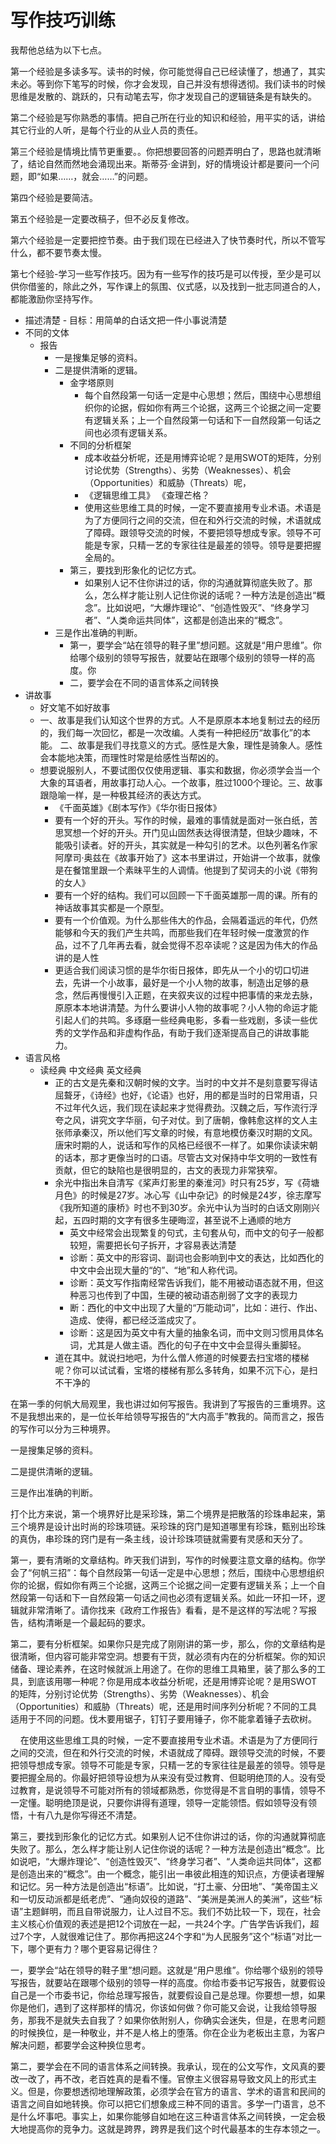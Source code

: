 # 写作技巧训练

我帮他总结为以下七点。

第一个经验是多读多写。读书的时候，你可能觉得自己已经读懂了，想通了，其实未必。等到你下笔写的时候，你才会发现，自己并没有想得透彻。我们读书的时候思维是发散的、跳跃的，只有动笔去写，你才发现自己的逻辑链条是有缺失的。

第二个经验是写你熟悉的事情。把自己所在行业的知识和经验，用平实的话，讲给其它行业的人听，是每个行业的从业人员的责任。

第三个经验是情境比情节更重要。。你把想要回答的问题弄明白了，思路也就清晰了，结论自然而然地会涌现出来。斯蒂芬·金讲到，好的情境设计都是要问一个问题，即“如果……，就会……”的问题。



第四个经验是要简洁。



第五个经验是一定要改稿子，但不必反复修改。



第六个经验是一定要把控节奏。由于我们现在已经进入了快节奏时代，所以不管写什么，都不要节奏太慢。



第七个经验-学习一些写作技巧。因为有一些写作的技巧是可以传授，至少是可以供你借鉴的，除此之外，写作课上的氛围、仪式感，以及找到一批志同道合的人，都能激励你坚持写作。



- 描述清楚 - 目标：用简单的白话文把一件小事说清楚
- 不同的文体
    - 报告
        - 一是搜集足够的资料。
        - 二是提供清晰的逻辑。
            - 金字塔原则
                - 每个自然段第一句话一定是中心思想；然后，围绕中心思想组织你的论据，假如你有两三个论据，这两三个论据之间一定要有逻辑关系；上一个自然段第一句话和下一自然段第一句话之间也必须有逻辑关系。
            - 不同的分析框架
                - 成本收益分析呢，还是用博弈论呢？是用SWOT的矩阵，分别讨论优势（Strengths）、劣势（Weaknesses）、机会（Opportunities）和威胁（Threats）呢，
                - 《逻辑思维工具》 《查理芒格？
                - 使用这些思维工具的时候，一定不要直接用专业术语。术语是为了方便同行之间的交流，但在和外行交流的时候，术语就成了障碍。跟领导交流的时候，不要把领导想成专家。领导不可能是专家，只精一艺的专家往往是最差的领导。领导是要把握全局的。
            - 第三，要找到形象化的记忆方式。
                - 如果别人记不住你讲过的话，你的沟通就算彻底失败了。那么，怎么样才能让别人记住你说的话呢？一种方法是创造出“概念”。比如说吧，“大爆炸理论”、“创造性毁灭”、“终身学习者”、“人类命运共同体”，这都是创造出来的“概念”。
        - 三是作出准确的判断。
            - 第一，要学会“站在领导的鞋子里”想问题。这就是“用户思维”。你给哪个级别的领导写报告，就要站在跟哪个级别的领导一样的高度。你
            - 二，要学会在不同的语言体系之间转换
- 讲故事
    - 好文笔不如好故事
    - 一、故事是我们认知这个世界的方式。人不是原原本本地复制过去的经历的，我们每一次回忆，都是一次改编。人类有一种把经历“故事化”的本能。 二、故事是我们寻找意义的方式。感性是大象，理性是骑象人。感性会本能地决策，而理性时常是给感性当帮凶的。
    - 想要说服别人，不要试图仅仅使用逻辑、事实和数据，你必须学会当一个大象的耳语者，用故事打动人心。一个故事，胜过1000个理论。三、故事跟隐喻一样，是一种极其经济的表达方式。
        - 《千面英雄》《剧本写作》《华尔街日报体》
        - 要有一个好的开头。写作的时候，最难的事情就是面对一张白纸，苦思冥想一个好的开头。开门见山固然表达得很清楚，但缺少趣味，不能吸引读者。好的开头，其实就是一种勾引的艺术。以色列著名作家阿摩司·奥兹在《故事开始了》这本书里讲过，开始讲一个故事，就像是在餐馆里跟一个素昧平生的人调情。他提到了契诃夫的小说《带狗的女人》
        - 要有一个好的结构。我们可以回顾一下千面英雄那一周的课。所有的神话故事其实都是一个原型。
        - 要有一个价值观。为什么那些伟大的作品，会隔着遥远的年代，仍然能够和今天的我们产生共鸣，而那些我们在年轻时候一度激赏的作品，过不了几年再去看，就会觉得不忍卒读呢？这是因为伟大的作品讲的是人性
        - 更适合我们阅读习惯的是华尔街日报体，即先从一个小的切口切进去，先讲一个小故事，最好是一个小人物的故事，制造出足够的悬念，然后再慢慢引入正题，在夹叙夹议的过程中把事情的来龙去脉，原原本本地讲清楚。为什么要讲小人物的故事呢？小人物的命运才能引起人们的共鸣。多琢磨一些经典电影，多看一些戏剧，多读一些优秀的文学作品和非虚构作品，有助于我们逐渐提高自己的讲故事能力。
- 语言风格
    - 读经典 中文经典 英文经典
        - 正的古文是先秦和汉朝时候的文字。当时的中文并不是刻意要写得诘屈聱牙，《诗经》也好，《论语》也好，用的都是当时的日常用语，只不过年代久远，我们现在读起来才觉得费劲。汉魏之后，写作流行浮夸之风，讲究文字华丽，句子对仗。到了唐朝，像韩愈这样的文人主张师承秦汉，所以他们写文章的时候，有意地模仿秦汉时期的文风。唐宋时期的人，说话和写作的风格已经很不一样了。如果你读读宋朝的话本，那才更像当时的口语。尽管古文对保持中华文明的一致性有贡献，但它的缺陷也是很明显的，古文的表现力非常狭窄。
        - 余光中指出朱自清写《桨声灯影里的秦淮河》时只有25岁，写《荷塘月色》的时候是27岁。冰心写《山中杂记》的时候是24岁，徐志摩写《我所知道的康桥》时也不到30岁。余光中认为当时的白话文刚刚兴起，五四时期的文字有很多生硬晦涩，甚至说不上通顺的地方
            - 英文中经常会出现繁复的句式，主句套从句，而中文的句子一般都较短，需要把长句子拆开，才容易表达清楚
            - 诊断：英文中的形容词、副词也会影响到中文的表达，比如西化的中文中会出现大量的“的”、“地”和人称代词。
            - 诊断：英文写作指南经常告诉我们，能不用被动语态就不用，但这种恶习也传到了中国，生硬的被动语态削弱了文字的表现力
            - 断：西化的中文中出现了大量的“万能动词”，比如：进行、作出、造成、使得，都已经泛滥成灾了。
            - 诊断：这是因为英文中有大量的抽象名词，而中文则习惯用具体名词，尤其是人做主语。西化的句子在中文中会显得头重脚轻。
        - 道在其中。就说扫地吧，为什么僧人修道的时候要去扫宝塔的楼梯呢？你可以试试看，宝塔的楼梯有那么多转角，如果不沉下心，是扫不干净的



在第一季的何帆大局观里，我也讲过如何写报告。我讲到了写报告的三重境界。这不是我想出来的，是一位长年给领导写报告的“大内高手”教我的。简而言之，报告的写作可以分为三种境界。



一是搜集足够的资料。

二是提供清晰的逻辑。

三是作出准确的判断。



打个比方来说，第一个境界好比是采珍珠，第二个境界是把散落的珍珠串起来，第三个境界是设计出时尚的珍珠项链。采珍珠的窍门是知道哪里有珍珠，甄别出珍珠的真伪，串珍珠的窍门是有一条主线，设计珍珠项链就需要有灵感和天分了。





第一，要有清晰的文章结构。昨天我们讲到，写作的时候要注意文章的结构。你学会了“何帆三招”：每个自然段第一句话一定是中心思想；然后，围绕中心思想组织你的论据，假如你有两三个论据，这两三个论据之间一定要有逻辑关系；上一个自然段第一句话和下一自然段第一句话之间也必须有逻辑关系。如此一环扣一环，逻辑就非常清晰了。请你找来《政府工作报告》看看，是不是这样的写法呢？写报告，结构清晰是一个最起码的要求。



第二，要有分析框架。如果你只是完成了刚刚讲的第一步，那么，你的文章结构是很清晰，但内容可能非常空洞。想要有干货，就必须有内在的分析框架。你的知识储备、理论素养，在这时候就派上用途了。在你的思维工具箱里，装了那么多的工具，到底该用哪一种呢？你是用成本收益分析呢，还是用博弈论呢？是用SWOT的矩阵，分别讨论优势（Strengths）、劣势（Weaknesses）、机会（Opportunities）和威胁（Threats）呢，还是用时间序列分析呢？不同的工具适用于不同的问题。伐木要用锯子，钉钉子要用锤子，你不能拿着锤子去砍树。



    在使用这些思维工具的时候，一定不要直接用专业术语。术语是为了方便同行之间的交流，但在和外行交流的时候，术语就成了障碍。跟领导交流的时候，不要把领导想成专家。领导不可能是专家，只精一艺的专家往往是最差的领导。领导是要把握全局的。你最好把领导设想为从来没有受过教育、但聪明绝顶的人。没有受过教育，是说领导不可能对所有的领域都熟悉，你觉得是不言自明的事情，领导不一定懂。聪明绝顶是说，只要你讲得有道理，领导一定能领悟。假如领导没有领悟，十有八九是你写得还不清楚。



第三，要找到形象化的记忆方式。如果别人记不住你讲过的话，你的沟通就算彻底失败了。那么，怎么样才能让别人记住你说的话呢？一种方法是创造出“概念”。比如说吧，“大爆炸理论”、“创造性毁灭”、“终身学习者”、“人类命运共同体”，这都是创造出来的“概念”。由一个概念，能引出一串彼此相连的知识点，方便读者理解和记忆。另一种方法是创造出“标语”。比如说，“打土豪、分田地”、“美帝国主义和一切反动派都是纸老虎”、“通向奴役的道路”、“美洲是美洲人的美洲”，这些“标语”主题鲜明，而且自带说服力，让人过目不忘。我们不妨比较一下，现在，社会主义核心价值观的表述是把12个词放在一起，一共24个字。广告学告诉我们，超过7个字，人就很难记住了。那你再把这24个字和“为人民服务”这个“标语”对比一下，哪个更有力？哪个更容易记得住？



一，要学会“站在领导的鞋子里”想问题。这就是“用户思维”。你给哪个级别的领导写报告，就要站在跟哪个级别的领导一样的高度。你给市委书记写报告，就要假设自己是一个市委书记，你给总理写报告，就要假设自己是总理。你要想一想，如果你是他们，遇到了这样那样的情况，你该如何做？你可能又会说，让我给领导服务，那我不是就失去自我了？如果你依附别人，你确实会迷失，但是，在思考问题的时候换位，是一种敬业，并不是人格上的堕落。你在企业为老板出主意，为客户解决问题，都要学会这种换位思考。



第二，要学会在不同的语言体系之间转换。我承认，现在的公文写作，文风真的要改一改了，再不改，老百姓真的是看不懂。官僚主义很容易导致文风上的形式主义。但是，你要想透彻地理解政策，必须学会在官方的语言、学术的语言和民间的语言之间自如地转换。你可以把它们想象成三种不同的语言。多学一门语言，总不是什么坏事吧。事实上，如果你能够自如地在这三种语言体系之间转换，一定会极大地提高你的竞争力。这就是跨界，跨界是我们这个时代最基本的生存本领之一。

